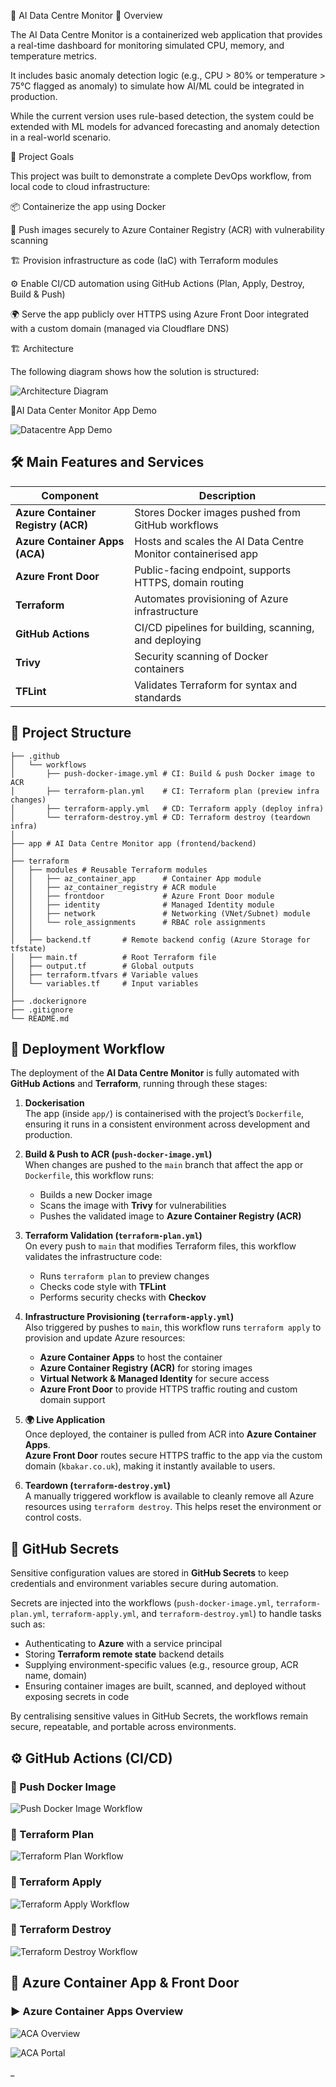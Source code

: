 🚀 AI Data Centre Monitor
📖 Overview

The AI Data Centre Monitor is a containerized web application that provides a real-time dashboard for monitoring simulated CPU, memory, and temperature metrics.

It includes basic anomaly detection logic (e.g., CPU > 80% or temperature > 75°C flagged as anomaly) to simulate how AI/ML could be integrated in production.

While the current version uses rule-based detection, the system could be extended with ML models for advanced forecasting and anomaly detection in a real-world scenario.

🎯 Project Goals

This project was built to demonstrate a complete DevOps workflow, from local code to cloud infrastructure:

📦 Containerize the app using Docker  

🔐 Push images securely to Azure Container Registry (ACR) with vulnerability scanning  

🏗 Provision infrastructure as code (IaC) with Terraform modules  

⚙️ Enable CI/CD automation using GitHub Actions (Plan, Apply, Destroy, Build & Push)  

🌍 Serve the app publicly over HTTPS using Azure Front Door integrated with a custom domain (managed via Cloudflare DNS)  


🏗 Architecture

The following diagram shows how the solution is structured:

![Architecture Diagram](images/Architecture-diagram.JPG)




🎥AI Data Center Monitor App Demo

![Datacentre App Demo](images/datacentreapp.gif)




## 🛠 Main Features and Services  

| Component                          | Description                                                        |
|-----------------------------|---------------------------------------------------------------------------|
| **Azure Container Registry (ACR)** | Stores Docker images pushed from GitHub workflows                  |
| **Azure Container Apps (ACA)**     | Hosts and scales the AI Data Centre Monitor containerised app      |
| **Azure Front Door**               | Public-facing endpoint, supports HTTPS, domain routing             |
| **Terraform**                      | Automates provisioning of Azure infrastructure                     |
| **GitHub Actions**                 | CI/CD pipelines for building, scanning, and deploying              |
| **Trivy**                          | Security scanning of Docker containers                             |
| **TFLint**                         | Validates Terraform for syntax and standards                       |


## 📂 Project Structure

```
├── .github
│   └── workflows
│       ├── push-docker-image.yml # CI: Build & push Docker image to ACR
│       ├── terraform-plan.yml    # CI: Terraform plan (preview infra changes)
│       ├── terraform-apply.yml   # CD: Terraform apply (deploy infra)
│       └── terraform-destroy.yml # CD: Terraform destroy (teardown infra)
│
├── app # AI Data Centre Monitor app (frontend/backend)
│
├── terraform
│   ├── modules # Reusable Terraform modules
│   │   ├── az_container_app      # Container App module
│   │   ├── az_container_registry # ACR module
│   │   ├── frontdoor             # Azure Front Door module
│   │   ├── identity              # Managed Identity module
│   │   ├── network               # Networking (VNet/Subnet) module
│   │   └── role_assignments      # RBAC role assignments
│   │
│   ├── backend.tf       # Remote backend config (Azure Storage for tfstate)
│   ├── main.tf          # Root Terraform file
│   ├── output.tf        # Global outputs
│   ├── terraform.tfvars # Variable values
│   └── variables.tf     # Input variables
│
├── .dockerignore
├── .gitignore
└── README.md
```

## 🚀 Deployment Workflow  

The deployment of the **AI Data Centre Monitor** is fully automated with **GitHub Actions** and **Terraform**, running through these stages:  

1. **Dockerisation**  
   The app (inside `app/`) is containerised with the project’s `Dockerfile`, ensuring it runs in a consistent environment across development and production.  

2. **Build & Push to ACR (`push-docker-image.yml`)**  
   When changes are pushed to the `main` branch that affect the app or `Dockerfile`, this workflow runs:  
   - Builds a new Docker image  
   - Scans the image with **Trivy** for vulnerabilities  
   - Pushes the validated image to **Azure Container Registry (ACR)**  

3. **Terraform Validation (`terraform-plan.yml`)**  
   On every push to `main` that modifies Terraform files, this workflow validates the infrastructure code:  
   - Runs `terraform plan` to preview changes  
   - Checks code style with **TFLint**  
   - Performs security checks with **Checkov**  

4. **Infrastructure Provisioning (`terraform-apply.yml`)**  
   Also triggered by pushes to `main`, this workflow runs `terraform apply` to provision and update Azure resources:  
   - **Azure Container Apps** to host the container  
   - **Azure Container Registry (ACR)** for storing images  
   - **Virtual Network & Managed Identity** for secure access  
   - **Azure Front Door** to provide HTTPS traffic routing and custom domain support  

5. **🌍 Live Application**  
   Once deployed, the container is pulled from ACR into **Azure Container Apps**.  
   **Azure Front Door** routes secure HTTPS traffic to the app via the custom domain (`kbakar.co.uk`), making it instantly available to users.  

6. **Teardown (`terraform-destroy.yml`)**  
   A manually triggered workflow is available to cleanly remove all Azure resources using `terraform destroy`. This helps reset the environment or control costs.  


## 🔐 GitHub Secrets  

Sensitive configuration values are stored in **GitHub Secrets** to keep credentials and environment variables secure during automation.  

Secrets are injected into the workflows (`push-docker-image.yml`, `terraform-plan.yml`, `terraform-apply.yml`, and `terraform-destroy.yml`) to handle tasks such as:  

- Authenticating to **Azure** with a service principal  
- Storing **Terraform remote state** backend details  
- Supplying environment-specific values (e.g., resource group, ACR name, domain)  
- Ensuring container images are built, scanned, and deployed without exposing secrets in code  

By centralising sensitive values in GitHub Secrets, the workflows remain secure, repeatable, and portable across environments.  


## ⚙️ GitHub Actions (CI/CD)

### 🔁 Push Docker Image  

![Push Docker Image Workflow](images/pushdockerimageworkflow.JPG)

### 🔁 Terraform Plan  

![Terraform Plan Workflow](images/terraformplanworkflow.JPG)

### 🔁 Terraform Apply  

![Terraform Apply Workflow](images/terraformapply.JPG)

### 🔁 Terraform Destroy  

![Terraform Destroy Workflow](images/terraformdestroy.JPG)


## 🔵 Azure Container App & Front Door


### ▶️ Azure Container Apps Overview  

![ACA Overview](images/aca.JPG)


![ACA Portal](images/frontdoorurl.JPG)





_
